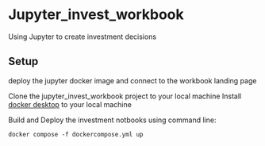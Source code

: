 # Jupyter_invest_workbook
Using Jupyter to create investment decisions

## Setup
deploy the jupyter docker image and connect to the workbook landing page

Clone the jupyter_invest_workbook project to your local machine
Install [docker desktop](https://www.docker.com/products/docker-desktop/) to your local machine

Build and Deploy the investment notbooks using command line: 

```
docker compose -f dockercompose.yml up
```